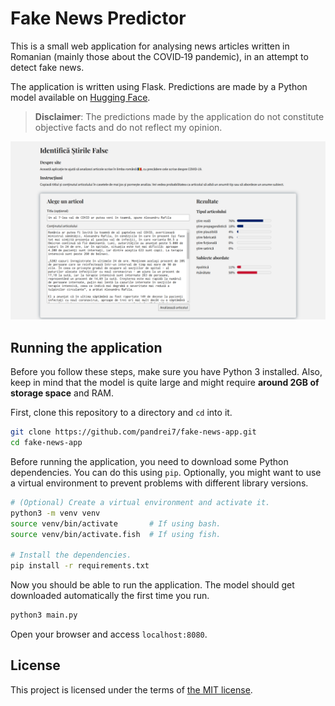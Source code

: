 # Fake News Predictor

This is a small web application for analysing news articles written in Romanian
(mainly those about the COVID‑19 pandemic), in an attempt to detect fake news.

The application is written using Flask. Predictions are made by a Python model
available on [Hugging Face](https://huggingface.co/pandrei7/fakenews-mtl).

> **Disclaimer**: The predictions made by the application do not constitute
objective facts and do not reflect my opinion.

![A screenshot of the application in use](./img/screenshot.png)

## Running the application

Before you follow these steps, make sure you have Python 3 installed. Also, keep
in mind that the model is quite large and might require **around 2GB of storage
space** and RAM.

First, clone this repository to a directory and `cd` into it.

```bash
git clone https://github.com/pandrei7/fake-news-app.git
cd fake-news-app
```

Before running the application, you need to download some Python dependencies.
You can do this using `pip`. Optionally, you might want to use a virtual
environment to prevent problems with different library versions.

```bash
# (Optional) Create a virtual environment and activate it.
python3 -m venv venv
source venv/bin/activate       # If using bash.
source venv/bin/activate.fish  # If using fish.

# Install the dependencies.
pip install -r requirements.txt
```

Now you should be able to run the application. The model should get downloaded
automatically the first time you run.

```bash
python3 main.py
```

Open your browser and access `localhost:8080`.

## License

This project is licensed under the terms of [the MIT license](./LICENSE.txt).
